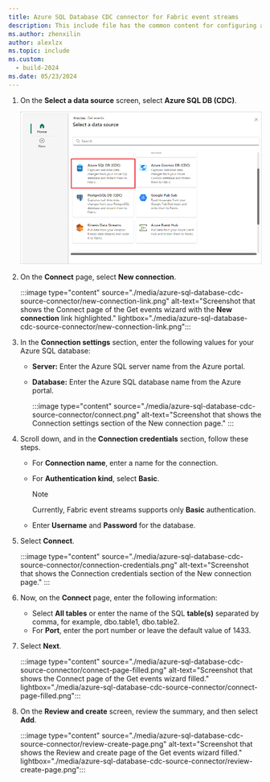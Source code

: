 ```yaml
---
title: Azure SQL Database CDC connector for Fabric event streams
description: This include file has the common content for configuring an Azure SQL Database Change Data Capture (CDC) connector for Fabric event streams and Real-Time hub. 
ms.author: zhenxilin
author: alexlzx 
ms.topic: include
ms.custom:
  - build-2024
ms.date: 05/23/2024
---
```


1. On the **Select a data source** screen, select **Azure SQL DB (CDC)**.

   ![A screenshot of selecting Azure SQL DB (CDC).](media/azure-sql-database-cdc-source-connector/select-external-source.png)
1. On the **Connect** page, select **New connection**.

    :::image type="content" source="./media/azure-sql-database-cdc-source-connector/new-connection-link.png" alt-text="Screenshot that shows the Connect page of the Get events wizard with the **New connection** link highlighted." lightbox="./media/azure-sql-database-cdc-source-connector/new-connection-link.png"::: 
1. In the **Connection settings** section, enter the following values for your Azure SQL database:

   - **Server:** Enter the Azure SQL server name from the Azure portal.
   - **Database:** Enter the Azure SQL database name from the Azure portal.

        :::image type="content" source="./media/azure-sql-database-cdc-source-connector/connect.png" alt-text="Screenshot that shows the Connection settings section of the New connection page." :::

1. Scroll down, and in the **Connection credentials** section, follow these steps.
   - For **Connection name**, enter a name for the connection.
   - For **Authentication kind**, select **Basic**.

     > [!NOTE]
     > Currently, Fabric event streams supports only **Basic** authentication.

   - Enter **Username** and **Password** for the database.

1. Select **Connect**.

      :::image type="content" source="./media/azure-sql-database-cdc-source-connector/connection-credentials.png" alt-text="Screenshot that shows the Connection credentials section of the New connection page." :::

1. Now, on the **Connect** page, enter the following information:

   - Select **All tables** or enter the name of the SQL **table(s)** separated by comma, for example, dbo.table1, dbo.table2.
   - For **Port**, enter the port number or leave the default value of 1433.

1. Select **Next**.

   :::image type="content" source="./media/azure-sql-database-cdc-source-connector/connect-page-filled.png" alt-text="Screenshot that shows the Connect page of the Get events wizard filled." lightbox="./media/azure-sql-database-cdc-source-connector/connect-page-filled.png":::

1. On the **Review and create** screen, review the summary, and then select **Add**.

      :::image type="content" source="./media/azure-sql-database-cdc-source-connector/review-create-page.png" alt-text="Screenshot that shows the Review and create page of the Get events wizard filled." lightbox="./media/azure-sql-database-cdc-source-connector/review-create-page.png":::         